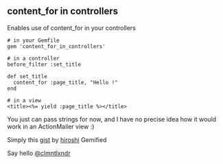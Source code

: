 content_for in controllers
--------------------------

Enables use of content_for in your controllers

    # in your Gemfile
    gem 'content_for_in_controllers'

    # in a controller 
    before_filter :set_title

    def set_title
      content_for :page_title, "Hello !"
    end

    # in a view
    <title><%= yield :page_title %></title>

You just can pass strings for now, and I have no precise idea how it would work in an ActionMailer view :)

Simply this [gist](https://gist.github.com/985457) by [hiroshi](https://github.com/hiroshi) Gemified

Say hello [@clmntlxndr](http://twitter.com/clmntlxndr)
